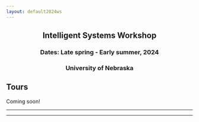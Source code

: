 ```yaml
---
layout: default2024ws
---
```


<h2 align="center">Intelligent Systems Workshop</h2>
<h3 align="center">Dates: Late spring - Early summer, 2024</h3>
<h3 align="center">University of Nebraska</h3>

## Tours

Coming soon!
<!--
We will be touring the following 3 research labs in the ?? building on Day ?? (about ??-?? mins each):
* ?? Lab ([??](??)),
* ?? Observatory ([??](??)),
* ?? ([??](??)). 

We will also tour other classroom, teaching labs, other research facilities and spaces in the ?? building ([??](??)). 

The tours will start at ?? pm ?? ?? (after lunch) in the ?? Lobby and will wrap up no later than ?? pm. We will have multiple tour groups of ??-?? people.
-->

* * *
* * *

<!-- --end-of-page-- -->
